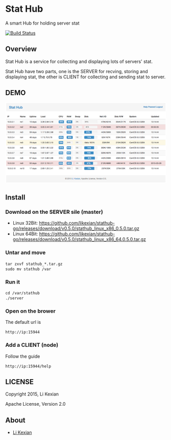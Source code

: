 # Stat Hub

A smart Hub for holding server stat

[![Build Status](https://secure.travis-ci.org/likexian/stathub-go.png)](https://secure.travis-ci.org/likexian/stathub-go)

## Overview

Stat Hub is a service for collecting and displaying lots of servers' stat.

Stat Hub have two parts, one is the SERVER for recving, storing and displaying stat, the other is CLIENT for collecting and sending stat to server.

## DEMO
![demo](demo.png)

## Install

### Download on the SERVER sile (master)

- Linux 32Bit: https://github.com/likexian/stathub-go/releases/download/v0.5.0/stathub_linux_x86_0.5.0.tar.gz
- Linux 64Bit: https://github.com/likexian/stathub-go/releases/download/v0.5.0/stathub_linux_x86_64.0.5.0.tar.gz

### Untar and move

    tar zxvf stathub_*.tar.gz
    sudo mv stathub /var

### Run it

    cd /var/stathub
    ./server

### Open on the brower

The default url is

    http://ip:15944

### Add a CLIENT (node)

Follow the guide

    http://ip:15944/help

## LICENSE

Copyright 2015, Li Kexian

Apache License, Version 2.0

## About

- [Li Kexian](http://www.likexian.com/)
